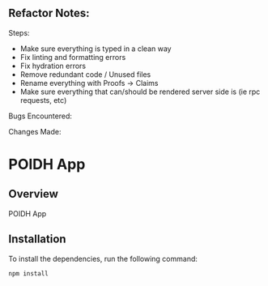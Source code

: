 ## Refactor Notes:

Steps:

- Make sure everything is typed in a clean way
- Fix linting and formatting errors
- Fix hydration errors
- Remove redundant code / Unused files
- Rename everything with Proofs -> Claims
- Make sure everything that can/should be rendered server side is (ie rpc requests, etc)

Bugs Encountered:

Changes Made:

# POIDH App

## Overview

POIDH App

## Installation

To install the dependencies, run the following command:

```sh
npm install
```
